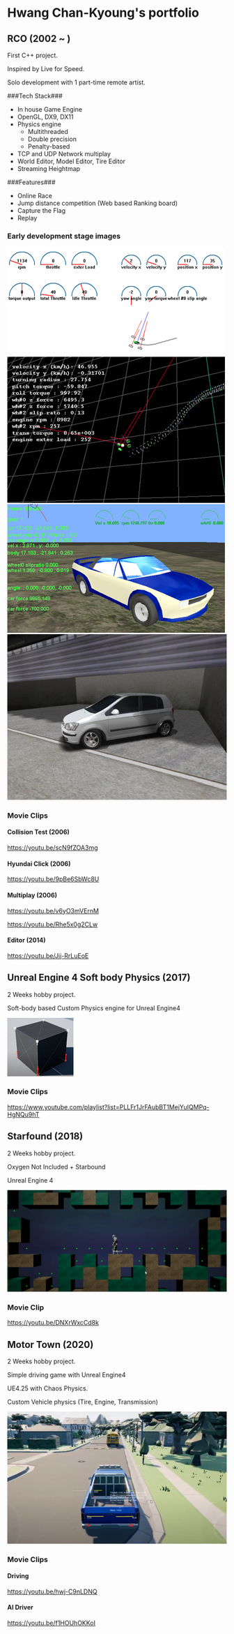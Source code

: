# Hwang Chan-Kyoung's portfolio

## RCO (2002 ~ ) ##
First C++ project.

Inspired by Live for Speed.

Solo development with 1 part-time remote artist.

###Tech Stack###
* In house Game Engine
* OpenGL, DX9, DX11
* Physics engine
  * Multithreaded
  * Double precision
  * Penalty-based
* TCP and UDP Network multiplay
* World Editor, Model Editor, Tire Editor
* Streaming Heightmap

###Features###
* Online Race
* Jump distance competition (Web based Ranking board)
* Capture the Flag
* Replay

### Early development stage images ###
![GitHub Logo](/images/rco_001.gif)
![GitHub Logo](/images/rco_002.gif)
![GitHub Logo](/images/rco_003.gif)
![GitHub Logo](/images/rco_click.jpg)

### Movie Clips ###
#### Collision Test (2006) ####
https://youtu.be/scN9fZOA3mg
#### Hyundai Click (2006) ####
https://youtu.be/9pBe6SbWc8U
#### Multiplay (2006) ####
https://youtu.be/v6yO3mVErnM

https://youtu.be/Rhe5x0g2CLw
#### Editor (2014) ####
https://youtu.be/Jjj-RrLuEoE


## Unreal Engine 4 Soft body Physics (2017) ##
2 Weeks hobby project.

Soft-body based Custom Physics engine for Unreal Engine4

![GitHub Logo](/images/softbody.png)
### Movie Clips ###
https://www.youtube.com/playlist?list=PLLFr1JrFAubBT1MejYuIQMPq-HgNQu9hT

## Starfound (2018) ##
2 Weeks hobby project.

Oxygen Not Included + Starbound

Unreal Engine 4

![GitHub Logo](/images/starfound.png)
### Movie Clip ###
https://youtu.be/DNXrWxcCd8k

## Motor Town (2020) ##
2 Weeks hobby project.

Simple driving game with Unreal Engine4

UE4.25 with Chaos Physics.

Custom Vehicle physics (Tire, Engine, Transmission)

![GitHub Logo](/images/motortown.png)
### Movie Clips ###
#### Driving ####
https://youtu.be/hwj-C9nLDNQ
#### AI Driver ####
https://youtu.be/f1HOUhOKKoI
